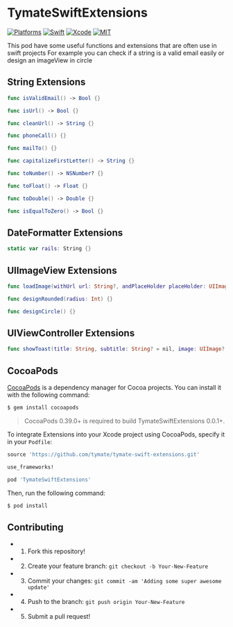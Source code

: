 # TymateSwiftExtensions

[![Platforms](https://img.shields.io/badge/platforms-iOS%20%7C%20tvOS%20%7C%20macOS%20%7C%20watchOS-lightgrey.svg)](https://github.com/tymate/tymate-swift-extensions)
[![Swift](https://img.shields.io/badge/Swift-5.0-orange.svg)](https://swift.org)
[![Xcode](https://img.shields.io/badge/Xcode-10.2-blue.svg)](https://developer.apple.com/xcode)
[![MIT](https://img.shields.io/badge/License-MIT-red.svg)](https://opensource.org/licenses/MIT)

This pod have some useful functions and extensions that are often use in swift projects
For example you can check if a string is a valid email easily or design an imageView in circle

## String Extensions

```swift
func isValidEmail() -> Bool {}

func isUrl() -> Bool {}

func cleanUrl() -> String {}

func phoneCall() {}

func mailTo() {}

func capitalizeFirstLetter() -> String {}

func toNumber() -> NSNumber? {}

func toFloat() -> Float {}

func toDouble() -> Double {}

func isEqualToZero() -> Bool {}
```

## DateFormatter Extensions

```swift
static var rails: String {}
```

## UIImageView Extensions

```swift
func loadImage(withUrl url: String?, andPlaceHolder placeHolder: UIImage? = nil, preloadWithPlaceHolder: Bool = true) {}

func designRounded(radius: Int) {}

func designCircle() {}
```

## UIViewController Extensions

```swift
func showToast(title: String, subtitle: String? = nil, image: UIImage? = nil, duration: TimeInterval = 3, position: ToastPosition = .bottom, view: UIView? = nil) {}
```

## CocoaPods

[CocoaPods](http://cocoapods.org) is a dependency manager for Cocoa projects. You can install it with the following command:

```bash
$ gem install cocoapods
```

> CocoaPods 0.39.0+ is required to build TymateSwiftExtensions 0.0.1+.

To integrate Extensions into your Xcode project using CocoaPods, specify it in your `Podfile`:

```ruby
source 'https://github.com/tymate/tymate-swift-extensions.git'

use_frameworks!

pod 'TymateSwiftExtensions'
```

Then, run the following command:

```bash
$ pod install
```

## Contributing

  - 1) Fork this repository!
  - 2) Create your feature branch: ```git checkout -b Your-New-Feature```
  - 3) Commit your changes: ```git commit -am 'Adding some super awesome update'```
  - 4) Push to the branch: ```git push origin Your-New-Feature```
  - 5) Submit a pull request!
